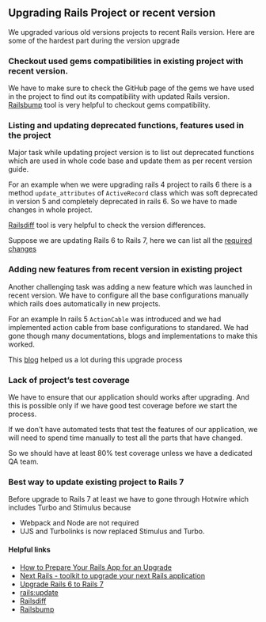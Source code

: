 ## Upgrading Rails Project or recent version

We upgraded various old versions projects to recent Rails version. Here are some of the hardest part during the version upgrade  

### Checkout used gems compatibilities in existing project with recent version.
We have to make sure to check the GitHub page of the gems we have used in the project to find out its compatibility with updated Rails version. 
[Railsbump](https://railsbump.org/) tool is very helpful to checkout gems compatibility.

### Listing and updating deprecated functions, features used in the project
Major task while updating project version is to list out deprecated functions which are used in whole code base and update them as per recent version guide.

For an example when we were upgrading rails 4 project to rails 6 there is a method `update_attributes` of `ActiveRecord` class which was soft deprecated in version 5 and completely deprecated in rails 6. So we have to made changes in whole project.

[Railsdiff](https://railsdiff.org/) tool is very helpful to check the version differences. 

Suppose we are updating Rails 6 to Rails 7, here we can list all the [required changes](https://railsdiff.org/6.1.4.3/7.0.0.rc2)

### Adding new features from recent version in existing project
Another challenging task was adding a new feature which was launched in recent version. We have to configure all the base configurations manually which rails does automatically in new projects.

For an example In rails 5 `ActionCable` was introduced and we had implemented action cable from base configurations to standared. We had gone though many documentations, blogs and implementations to make this worked. 

This [blog](https://samuelmullen.com/articles/introduction-to-actioncable-in-rails-5) helped us a lot during this upgrade process

### Lack of project’s test coverage
We have to ensure that our application should works after upgrading. And this is possible only if we have good test coverage before we start the process. 

If we don't have automated tests that test the features of our application, we will need to spend time manually to test all the parts that have changed.

So we should have at least 80% test coverage unless we have a dedicated QA team.

### Best way to update existing project to Rails 7
Before upgrade to Rails 7 at least we have to gone through Hotwire which includes Turbo and Stimulus because 
- Webpack and Node are not required
- UJS and Turbolinks is now replaced Stimulus and Turbo.

#### Helpful links
- [How to Prepare Your Rails App for an Upgrade](https://www.fastruby.io/blog/rails/upgrade/prepare-for-rails-upgrade.html)
- [Next Rails - toolkit to upgrade your next Rails application](https://github.com/fastruby/next_rails)
- [Upgrade Rails 6 to Rails 7](https://www.fastruby.io/blog/rails/upgrades/upgrade-rails-6-1-to-7-0.html)
- [rails:update](https://thomasleecopeland.com/2015/08/06/running-rails-update.html)
- [Railsdiff](https://railsdiff.org/)
- [Railsbump](https://railsbump.org/) 
